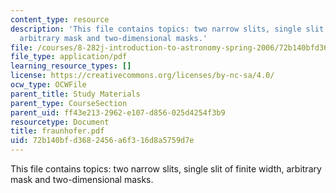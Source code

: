 ```yaml
---
content_type: resource
description: 'This file contains topics: two narrow slits, single slit of finite width,
  arbitrary mask and two-dimensional masks.'
file: /courses/8-282j-introduction-to-astronomy-spring-2006/72b140bfd3682456a6f316d8a5759d7e_fraunhofer.pdf
file_type: application/pdf
learning_resource_types: []
license: https://creativecommons.org/licenses/by-nc-sa/4.0/
ocw_type: OCWFile
parent_title: Study Materials
parent_type: CourseSection
parent_uid: ff43e213-2962-e107-d856-025d4254f3b9
resourcetype: Document
title: fraunhofer.pdf
uid: 72b140bf-d368-2456-a6f3-16d8a5759d7e
---
```

This file contains topics: two narrow slits, single slit of finite width, arbitrary mask and two-dimensional masks.